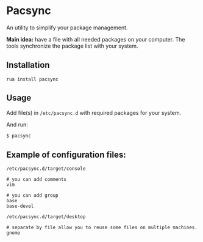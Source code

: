 # Pacsync

An utility to simplify your package management.

**Main idea:** have a file with all needed packages on your computer. The tools synchronize the package list with your system.

## Installation

`rua install pacsync`

## Usage

Add file(s) in `/etc/pacsync.d` with required packages for your system.

And run:
```bash
$ pacsync
```

## Example of configuration files:

`/etc/pacsync.d/target/console`
```
# you can add comments
vim

# you can add group
base
base-devel
```

`/etc/pacsync.d/target/desktop`
```
# separate by file allow you to reuse some files on multiple machines.
gnome
```
